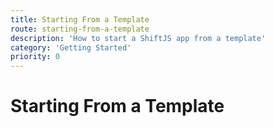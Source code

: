 ```yaml
---
title: Starting From a Template
route: starting-from-a-template
description: 'How to start a ShiftJS app from a template'
category: 'Getting Started'
priority: 0
---
```


# Starting From a Template